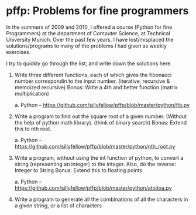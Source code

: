pffp: Problems for fine programmers
===================================

In the summers of 2009 and 2010, I offered a course (Python for fine Programmers) at the department of Computer Science, at Technical University Munich. Over the past few years, I have lost/misplaced the solutions/programs to many of the problems I had given as weekly exercises. 

I try to quickly go through the list, and write down the solutions here.

1. Write three different functions, each of which gives the fibonacci number correspondin to the input number. (iterative, recursive & memoized recursive)
   Bonus: Write a 4th and better function (matrix multiplication)

   a. Python - https://github.com/sillyfellow/pffp/blob/master/python/fib.py

2. Write a program to find out the square root of a given number. (Without the help of python math library). (think of binary search)
   Bonus: Extend this to nth root.

   a. Python - https://github.com/sillyfellow/pffp/blob/master/python/nth_root.py

3. Write a program, without using the int function of python, to convert a string (representing an integer) to the integer.
   Also, do the reverse: Integer to String
   Bonus: Extend this to floating points
   
   a. Python - https://github.com/sillyfellow/pffp/blob/master/python/atoitoa.py

4. Write a program to generate all the combinations of all the characters in a given string,
   or a list of characters
